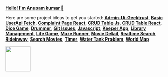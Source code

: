 **[Hello! I'm Anupam kumar 👋](https://portfolio-anupamit.web.app/)**


<!-- **A web-developer
[Anupamit](https://www.anupamit.github.io)** -->

Here are some project ideas to get you started:
 **[ Admin-Ui-Geektrust](https://anupamit.github.io/Admin-ui-geektrust/)**, **[ Basic UserApi Fetch](https://anupamit.github.io/User-detail-api/)**,
 **[ Complaint Page React](https://complaint-db-tpd.web.app/)**, **[ CRUD Table Js](https://anupamit.github.io/crud-with-js/)**, 
  **[ CRUD Table React](https://crud-table-material.web.app/)**,  **[ Dice Game](https://anupamit.github.io/diceegame/)**, **[ Drummer](https://anupamit.github.io/drumer/)**,
  **[ Git Issues](https://gitissues-91971.web.app/)**,
  **[ Javascript](https://github.com/Anupamit/Js-Learn)**, **[Keeper App](https://keep-anupamit.web.app/)**, **[ Library Management](https://library-man.web.app/)**,
  **[ Life Game](https://anupamit.github.io/Life_Game/)**, **[Maze Runner](https://anupamit.github.io/Maze-Runner/)**, 
  **[ Movie Detail](https://movie-world-sablu.web.app/)**,  **[Realtime Search](https://anupamit.github.io/Real-Time-React-Search/)**, 
 **[ Rideinway](https://ride-share-inway.web.app/)**, **[ Search Movies](https://search-movie-data.web.app/)**, **[ Timer](https://anupamit.github.io/Timer/)**,
 **[ Water Tank Problem](https://anupamit.github.io/water-tank-problem-vanilla-js/)**, **[ World Map](https://anupamit.github.io/worldmap/)**

 <img src="https://komarev.com/ghpvc/?username=Anupamit" width=80px/>	
